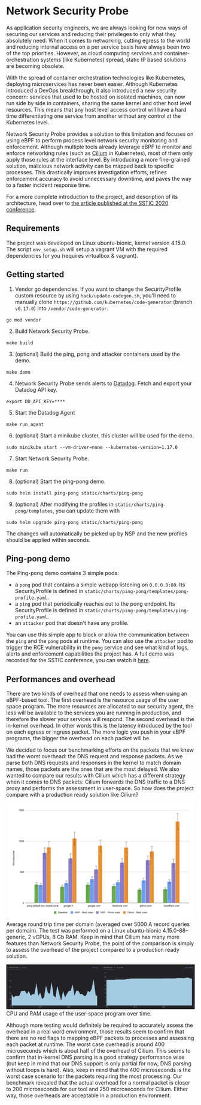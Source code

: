 # Network Security Probe

As application security engineers, we are always looking for new ways of securing our services and reducing their privileges to only what they absolutely need. When it comes to networking, cutting egress to the world and reducing internal access on a per service basis have always been two of the top priorities. However, as cloud computing services and container-orchestration systems (like Kubernetes) spread, static IP based solutions are becoming obsolete.

With the spread of container orchestration technologies like Kubernetes, deploying microservices has never been easier. Although Kubernetes introduced a DevOps breakthrough, it also introduced a new security concern: services that used to be hosted on isolated machines, can now run side by side in containers, sharing the same kernel and other host level resources. This means that any host level access control will have a hard time differentiating one service from another without any control at the Kubernetes level.

Network Security Probe provides a solution to this limitation and focuses on using eBPF to perform process level network security monitoring and enforcement. Although multiple tools already leverage eBPF to monitor and enforce networking rules (such as [Cilium](https://docs.cilium.io) in Kubernetes), most of them only apply those rules at the interface level. By introducing a more fine-grained solution, malicious network activity can be mapped back to specific processes. This drastically improves investigation efforts, refines enforcement accuracy to avoid unnecessary downtime, and paves the way to a faster incident response time.

For a more complete introduction to the project, and description of its architecture, head over to [the article published at the SSTIC 2020 conference](https://www.sstic.org/2020/presentation/process_level_network_security_monitoring_and_enforcement_with_ebpf/).

## Requirements

The project was developed on Linux ubuntu-bionic, kernel version 4.15.0.
The script `env_setup.sh` will setup a vagrant VM with the required dependencies for you (requires virtualbox & vagrant).

## Getting started

1) Vendor go dependencies. If you want to change the SecurityProfile custom resource by using `hack/update-codegen.sh`, you'll need to manually clone `https://github.com/kubernetes/code-generator` (branch `v0.17.0`) into `/vendor/code-generator`.

```
go mod vendor
```

2) Build Network Security Probe.

```
make build
```

3) (optional) Build the ping, pong and attacker containers used by the demo.

```
make demo
```

4) Network Security Probe sends alerts to [Datadog](https://www.datadoghq.com/). Fetch and export your Datadog API key.

```
export DD_API_KEY=****
```

5) Start the Datadog Agent

```
make run_agent
```

6) (optional) Start a minikube cluster, this cluster will be used for the demo.

```
sudo minikube start --vm-driver=none --kubernetes-version=1.17.0
```

7) Start Network Security Probe.

```
make run
```

8) (optional) Start the ping-pong demo.

```
sudo helm install ping-pong static/charts/ping-pong
```

9) (optional) After modifying the profiles in `static/charts/ping-pong/templates`, you can update them with

```
sudo helm upgrade ping-pong static/charts/ping-pong
```
The changes will automatically be picked up by NSP and the new profiles should be applied within seconds.

## Ping-pong demo

The Ping-pong demo contains 3 simple pods:
- a `pong` pod that contains a simple webapp listening on `0.0.0.0:80`. Its SecurityProfile is defined in `static/charts/ping-pong/templates/pong-profile.yaml`.
- a `ping` pod that periodically reaches out to the pong endpoint. Its SecurityProfile is defined in `static/charts/ping-pong/templates/ping-profile.yaml`.
- an `attacker` pod that doesn't have any profile.

You can use this simple app to block or allow the communication between the `ping` and the `pong` pods at runtime. You can also use the `attacker` pod to trigger the RCE vulnerability in the `pong` service and see what kind of logs, alerts and enforcement capabilities the project has. A full demo was recorded for the SSTIC conference, you can watch it [here](https://www.sstic.org/2020/presentation/process_level_network_security_monitoring_and_enforcement_with_ebpf/). 

## Performances and overhead

There are two kinds of overhead that one needs to assess when using an eBPF-based tool. The first overhead is the resource usage of the user space program. The more resources are allocated to our security agent, the less will be available to the services you are running in production, and therefore the slower your services will respond. The second overhead is the in-kernel overhead. In other words this is the latency introduced by the tool on each egress or ingress packet. The more logic you push in your eBPF programs, the bigger the overhead on each packet will be.

We decided to focus our benchmarking efforts on the packets that we knew had the worst overhead: the DNS request and response packets. As we parse both DNS requests and responses in the kernel to match domain names, those packets are the ones that are the most delayed. We also wanted to compare our results with Cilium which has a different strategy when it comes to DNS packets: Cilium forwards the DNS traffic to a DNS proxy and performs the assessment in user-space. So how does the project compare with a production ready solution like Cilium?

![Benchmark results](documentation/sstic/ProcessLevelNetworkSecurityMonitoring/img/round-trip-time.png)
Average round trip time per domain (averaged over 5000 A record queries per domain). The test was performed on a Linux ubuntu-bionic 4.15.0-88-generic, 2 vCPUs, 8 Gb RAM. Keep in mind that Cilium has many more features than Network Security Probe, the point of the comparison is simply to assess the overhead of the project compared to a production ready solution.

![CPU and RAM usage](documentation/sstic/ProcessLevelNetworkSecurityMonitoring/img/cpu-ram.png)
CPU and RAM usage of the user-space program over time.

Although more testing would definitely be required to accurately assess the overhead in a real word environment, those results seem to confirm that there are no red flags to mapping eBPF packets to processes and assessing each packet at runtime. The worst case overhead is around 400 microseconds which is about half of the overhead of Cilium. This seems to confirm that in-kernel DNS parsing is a good strategy performance wise (but keep in mind that our DNS support is only partial for now, DNS parsing without loops is hard). Also, keep in mind that the 400 microseconds is the worst case scenario for the packets requiring the most processing. Our benchmark revealed that the actual overhead for a normal packet is closer to 200 microseconds for our tool and 250 microseconds for Cilium. Either way, those overheads are acceptable in a production environment.
